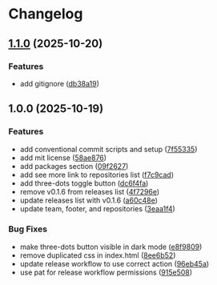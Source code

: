 # Changelog

## [1.1.0](https://github.com/harpertoken/harpertoken.github.io/compare/v1.0.0...v1.1.0) (2025-10-20)


### Features

* add gitignore ([db38a19](https://github.com/harpertoken/harpertoken.github.io/commit/db38a196cf923d79adaf22d1ad44f42662415257))

## 1.0.0 (2025-10-19)


### Features

* add conventional commit scripts and setup ([7f55335](https://github.com/harpertoken/harpertoken.github.io/commit/7f55335e129fe016f00f4921cc4236244517272c))
* add mit license ([58ae876](https://github.com/harpertoken/harpertoken.github.io/commit/58ae8761a48ad1d539e6ff9edb8eabf5d2a7410b))
* add packages section ([09f2627](https://github.com/harpertoken/harpertoken.github.io/commit/09f2627b1e4dbc85276860f0b31a26191a46a030))
* add see more link to repositories list ([f7c9cad](https://github.com/harpertoken/harpertoken.github.io/commit/f7c9cad1416ff064b9cbaaaafaff5be0cf03dc0a))
* add three-dots toggle button ([dc6f4fa](https://github.com/harpertoken/harpertoken.github.io/commit/dc6f4fa8417e1a153b0d36b7536a73d89c4ba31a))
* remove v0.1.6 from releases list ([4f7296e](https://github.com/harpertoken/harpertoken.github.io/commit/4f7296e4d473f6fcdf37808a2ebce48d80d6ad8b))
* update releases list with v0.1.6 ([a60c48e](https://github.com/harpertoken/harpertoken.github.io/commit/a60c48ed3767f72d51f0b45e64bb8c1a1c47da8b))
* update team, footer, and repositories ([3eaa1f4](https://github.com/harpertoken/harpertoken.github.io/commit/3eaa1f429253f23793273c262712728b809c6d9d))


### Bug Fixes

* make three-dots button visible in dark mode ([e8f9809](https://github.com/harpertoken/harpertoken.github.io/commit/e8f98099b38ae8b2460be883a92f8c57be197ea4))
* remove duplicated css in index.html ([8ee6b52](https://github.com/harpertoken/harpertoken.github.io/commit/8ee6b525920010af6049c460d8082a113dcc3e85))
* update release workflow to use correct action ([96eb45a](https://github.com/harpertoken/harpertoken.github.io/commit/96eb45a055d1a3408199c6c0166a06d291eb8125))
* use pat for release workflow permissions ([915e508](https://github.com/harpertoken/harpertoken.github.io/commit/915e50871e7af9846d1c9ade6e06deab178e3088))
